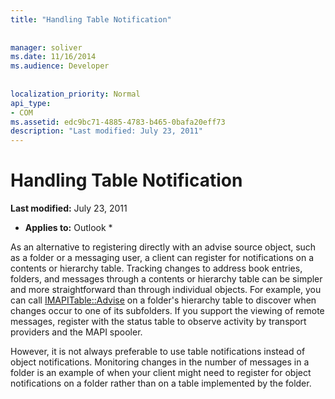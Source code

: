 ```yaml
---
title: "Handling Table Notification"
 
 
manager: soliver
ms.date: 11/16/2014
ms.audience: Developer
 
 
localization_priority: Normal
api_type:
- COM
ms.assetid: edc9bc71-4885-4783-b465-0bafa20eff73
description: "Last modified: July 23, 2011"
---
```


# Handling Table Notification

 **Last modified:** July 23, 2011 
  
 * **Applies to:** Outlook * 
  
As an alternative to registering directly with an advise source object, such as a folder or a messaging user, a client can register for notifications on a contents or hierarchy table. Tracking changes to address book entries, folders, and messages through a contents or hierarchy table can be simpler and more straightforward than through individual objects. For example, you can call [IMAPITable::Advise](imapitable-advise.md) on a folder's hierarchy table to discover when changes occur to one of its subfolders. If you support the viewing of remote messages, register with the status table to observe activity by transport providers and the MAPI spooler. 
  
However, it is not always preferable to use table notifications instead of object notifications. Monitoring changes in the number of messages in a folder is an example of when your client might need to register for object notifications on a folder rather than on a table implemented by the folder.
  

